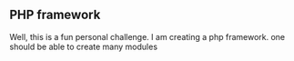 ##  PHP framework

Well, this is a fun personal challenge. I am creating a php framework. one should be able to create many modules


